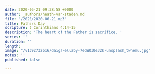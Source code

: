 ```yaml
---
date: 2020-06-21 09:38:58 +0000
author: _authors/heath-van-staden.md
file: "/2020/2020-06-21.mp3"
title: Fathers Day
scripture: 1 Corinthians 4:14-15
description: 'The heart of the Father is sacrifice. '
series: ''
duration: ''
length: 
image: "/v1592732616/daiga-ellaby-7edWO30e32k-unsplash_twhemu.jpg"
notes: ''
published: false

---
```

